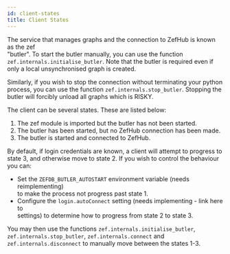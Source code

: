 ```yaml
---
id: client-states
title: Client States
---
```


  
The service that manages graphs and the connection to ZefHub is known as the zef  
"butler". To start the butler manually, you can use the function  
`zef.internals.initialise_butler`. Note that the butler is required even if  
only a local unsynchronised graph is created.  
  
Similarly, if you wish to stop the connection without terminating your python  
process, you can use the function `zef.internals.stop_butler`. Stopping the  
butler will forcibly unload all graphs which is RISKY.  
  
The client can be several states. These are listed below:  
  
1. The zef module is imported but the butler has not been started.  
2. The butler has been started, but no ZefHub connection has been made.  
3. The butler is started and connected to ZefHub.  
  
By default, if login credentials are known, a client will attempt to progress to  
state 3, and otherwise move to state 2. If you wish to control the behaviour you can:  
  
- Set the `ZEFDB_BUTLER_AUTOSTART` environment variable (needs reimplementing)  
  to make the process not progress past state 1.  
- Configure the `login.autoConnect` setting (needs implementing - link here to  
  settings) to determine how to progress from state 2 to state 3.  
    
You may then use the functions `zef.internals.initialise_butler`,  
`zef.internals.stop_butler`, `zef.internals.connect` and  
`zef.internals.disconnect` to manually move between the states 1-3.  
    

